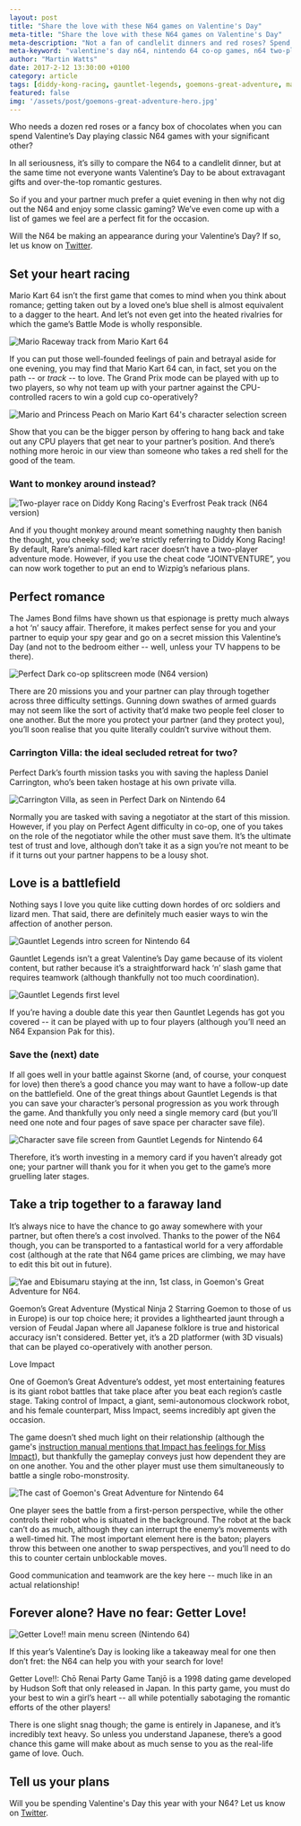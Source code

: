 ```yaml
---
layout: post
title: "Share the love with these N64 games on Valentine's Day"
meta-title: "Share the love with these N64 games on Valentine's Day"
meta-description: "Not a fan of candlelit dinners and red roses? Spend the night in on Valentine's Day with the Nintendo 64!"
meta-keyword: "valentine's day n64, nintendo 64 co-op games, n64 two-player games, nintendo 64 valentine's"
author: "Martin Watts"
date: 2017-2-12 13:30:00 +0100
category: article
tags: [diddy-kong-racing, gauntlet-legends, goemons-great-adventure, mario-kart-64, perfect-dark]
featured: false
img: '/assets/post/goemons-great-adventure-hero.jpg'
---
```

Who needs a dozen red roses or a fancy box of chocolates when you can spend Valentine’s Day playing classic N64 games with your significant other?

In all seriousness, it’s silly to compare the N64 to a candlelit dinner, but at the same time not everyone wants Valentine’s Day to be about extravagant gifts and over-the-top romantic gestures.

So if you and your partner much prefer a quiet evening in then why not dig out the N64 and enjoy some classic gaming? We’ve even come up with a list of games we feel are a perfect fit for the occasion.

Will the N64 be making an appearance during your Valentine’s Day? If so, let us know on [Twitter](www.twitter.com/n64gamers).

## Set your heart racing ##

Mario Kart 64 isn’t the first game that comes to mind when you think about romance; getting taken out by a loved one’s blue shell is almost equivalent to a dagger to the heart. And let’s not even get into the heated rivalries for which the game’s Battle Mode is wholly responsible.

![Mario Raceway track from Mario Kart 64](/assets/images/games/mario-kart-64/mario-kart-64-mario-raceway.jpg)

If you can put those well-founded feelings of pain and betrayal aside for one evening, you may find that Mario Kart 64 can, in fact, set you on the path -- or _track_ -- to love. The Grand Prix mode can be played with up to two players, so why not team up with your partner against the CPU-controlled racers to win a gold cup co-operatively?

![Mario and Princess Peach on Mario Kart 64's character selection screen](/assets/images/games/mario-kart-64/mario-kart-64-mario-and-princess-peach-character-select.jpg)

Show that you can be the bigger person by offering to hang back and take out any CPU players that get near to your partner’s position. And there’s nothing more heroic in our view than someone who takes a red shell for the good of the team.

### Want to monkey around instead? ###

![Two-player race on Diddy Kong Racing's Everfrost Peak track (N64 version)](/assets/images/games/diddy-kong-racing/n64-version/diddy-kong-racing-n64-two-player-everfrost-peak.jpg)

And if you thought monkey around meant something naughty then banish the thought, you cheeky sod; we’re strictly referring to Diddy Kong Racing! By default, Rare’s animal-filled kart racer doesn’t have a two-player adventure mode. However, if you use the cheat code “JOINTVENTURE”, you can now work together to put an end to Wizpig’s nefarious plans.

## Perfect romance ##

The James Bond films have shown us that espionage is pretty much always a hot ‘n’ saucy affair. Therefore, it makes perfect sense for you and your partner to equip your spy gear and go on a secret mission this Valentine’s Day (and not to the bedroom either -- well, unless your TV happens to be there).

![Perfect Dark co-op splitscreen mode (N64 version)](/assets/images/games/perfect-dark/n64-version/perfect-dark-splitscreen-co-op-multiplayer.jpg)

There are 20 missions you and your partner can play through together across three difficulty settings. Gunning down swathes of armed guards may not seem like the sort of activity that’d make two people feel closer to one another. But the more you protect your partner (and they protect you), you’ll soon realise that you quite literally couldn’t survive without them.

### Carrington Villa: the ideal secluded retreat for two? ###

Perfect Dark’s fourth mission tasks you with saving the hapless Daniel Carrington, who’s been taken hostage at his own private villa.

![Carrington Villa, as seen in Perfect Dark on Nintendo 64](/assets/images/games/perfect-dark/n64-version/perfect-dark-carrington-villa.jpg)

Normally you are tasked with saving a negotiator at the start of this mission. However, if you play on Perfect Agent difficulty in co-op, one of you takes on the role of the negotiator while the other must save them. It’s the ultimate test of trust and love, although don’t take it as a sign you’re not meant to be if it turns out your partner happens to be a lousy shot.

## Love is a battlefield ##

Nothing says I love you quite like cutting down hordes of orc soldiers and lizard men. That said, there are definitely much easier ways to win the affection of another person.

![Gauntlet Legends intro screen for Nintendo 64](/assets/images/games/gauntlet-legends/gauntlet-legends-n64-opening-screen.jpg)

Gauntlet Legends isn’t a great Valentine’s Day game because of its violent content, but rather because it’s a straightforward hack ‘n’ slash game that requires teamwork (although thankfully not too much coordination).

![Gauntlet Legends first level](/assets/images/games/gauntlet-legends/gauntlet-legends-n64-first-level-gameplay.jpg)

If you’re having a double date this year then Gauntlet Legends has got you covered -- it can be played with up to four players (although you’ll need an N64 Expansion Pak for this).

### Save the (next) date ###

If all goes well in your battle against Skorne (and, of course, your conquest for love) then there’s a good chance you may want to have a follow-up date on the battlefield. One of the great things about Gauntlet Legends is that you can save your character’s personal progression as you work through the game. And thankfully you only need a single memory card (but you’ll need one note and four pages of save space per character save file).

![Character save file screen from Gauntlet Legends for Nintendo 64](/assets/images/games/gauntlet-legends/gauntlet-legends-n64-character-select-screen.jpg)

Therefore, it’s worth investing in a memory card if you haven’t already got one; your partner will thank you for it when you get to the game’s more gruelling later stages.

## Take a trip together to a faraway land ##

It’s always nice to have the chance to go away somewhere with your partner, but often there’s a cost involved. Thanks to the power of the N64 though, you can be transported to a fantastical world for a very affordable cost (although at the rate that N64 game prices are climbing, we may have to edit this bit out in future).

![Yae and Ebisumaru staying at the inn, 1st class, in Goemon's Great Adventure for N64.](/assets/images/games/goemons-great-adventure/goemons-great-adventure-inn-1st-class-stay.jpg)

Goemon’s Great Adventure (Mystical Ninja 2 Starring Goemon to those of us in Europe) is our top choice here; it provides a lighthearted jaunt through a version of Feudal Japan where all Japanese folklore is true and historical accuracy isn't considered. Better yet, it’s a 2D platformer (with 3D visuals) that can be played co-operatively with another person.

Love Impact

One of Goemon’s Great Adventure’s oddest, yet most entertaining features is its giant robot battles that take place after you beat each region’s castle stage. Taking control of Impact, a giant, semi-autonomous clockwork robot, and his female counterpart, Miss Impact, seems incredibly apt given the occasion.

The game doesn’t shed much light on their relationship (although the game's [instruction manual mentions that Impact has feelings for Miss Impact](/assets/post/goemons-great-adventure-character-bios-instruction-manual.jpg)), but thankfully the gameplay conveys just how dependent they are on one another. You and the other player must use them simultaneously to battle a single robo-monstrosity.

![The cast of Goemon's Great Adventure for Nintendo 64](/assets/images/games/goemons-great-adventure/goemons-great-adventure-n64-musical-intro-character-parade.jpg)

One player sees the battle from a first-person perspective, while the other controls their robot who is situated in the background. The robot at the back can’t do as much, although they can interrupt the enemy’s movements with a well-timed hit. The most important element here is the baton; players throw this between one another to swap perspectives, and you’ll need to do this to counter certain unblockable moves.

Good communication and teamwork are the key here -- much like in an actual relationship!

## Forever alone? Have no fear: Getter Love! ##

![Getter Love!! main menu screen (Nintendo 64)](/assets/images/games/getter-love/getter-love-n64-mode-select-screen.jpg)

If this year’s Valentine’s Day is looking like a takeaway meal for one then don’t fret: the N64 can help you with your search for love!

Getter Love!!: Chō Renai Party Game Tanjō is a 1998 dating game developed by Hudson Soft that only released in Japan. In this party game, you must do your best to win a girl’s heart -- all while potentially sabotaging the romantic efforts of the other players!

There is one slight snag though; the game is entirely in Japanese, and it’s incredibly text heavy. So unless you understand Japanese, there’s a good chance this game will make about as much sense to you as the real-life game of love. Ouch.

## Tell us your plans ##

Will you be spending Valentine's Day this year with your N64? Let us know on [Twitter](www.twitter.com/n64gamers).


